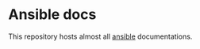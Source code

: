 Ansible docs
============

This repository hosts almost all [ansible](https://github.com/ansible/ansible) documentations.

